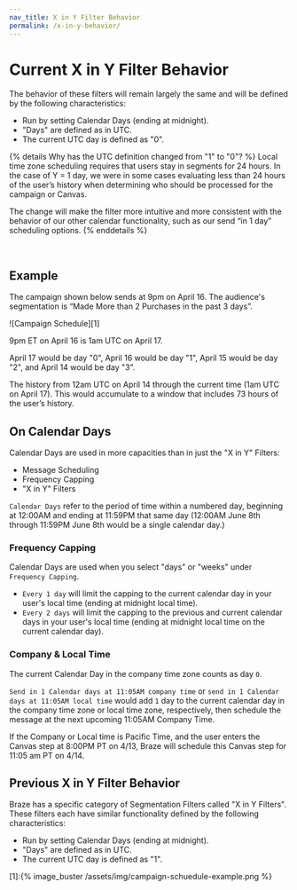 ```yaml
---
nav_title: X in Y Filter Behavior
permalink: /x-in-y-behavior/
---
```


# Current X in Y Filter Behavior

The behavior of these filters will remain largely the same and will be defined by the following characteristics:

- Run by setting Calendar Days (ending at midnight).
- "Days" are defined as in UTC.
- The current UTC day is defined as "0".

{% details Why has the UTC definition changed from "1" to "0"? %}
Local time zone scheduling requires that users stay in segments for 24 hours. In the case of Y = 1 day, we were in some cases evaluating less than 24 hours of the user’s history when determining who should be processed for the campaign or Canvas.

The change will make the filter more intuitive and more consistent with the behavior of our other calendar functionality, such as our send “in 1 day” scheduling options.
{% enddetails %}

<br>

## Example

The campaign shown below sends at 9pm on April 16. The audience's segmentation is “Made More than 2 Purchases in the past 3 days”.

![Campaign Schedule][1]

9pm ET on April 16 is 1am UTC on April 17.

April 17 would be day "0", April 16 would be day "1", April 15 would be day "2", and April 14 would be day "3".

The history from 12am UTC on April 14 through the current time (1am UTC on April 17).
This would accumulate to a window that includes 73 hours of the user’s history.

## On Calendar Days

Calendar Days are used in more capacities than in just the "X in Y" Filters:

- Message Scheduling
- Frequency Capping
- "X in Y" Filters

`Calendar Days` refer to the period of time within a numbered day, beginning at 12:00AM and ending at 11:59PM that same day (12:00AM June 8th through 11:59PM June 8th would be a single calendar day.)

### Frequency Capping

Calendar Days are used when you select "days" or "weeks" under `Frequency Capping`.

- `Every 1 day` will limit the capping to the current calendar day in your user's local time (ending at midnight local time).
- `Every 2 days` will limit the capping to the previous and current calendar days in your user's local time (ending at midnight local time on the current calendar day).

### Company & Local Time

The current Calendar Day in the company time zone counts as day `0`.

`Send in 1 Calendar days at 11:05AM company time` or `send in 1 Calendar days at 11:05AM local time` would add `1` day to the current calendar day in the company time zone or local time zone, respectively, then schedule the message at the next upcoming 11:05AM Company Time.

If the Company or Local time is Pacific Time, and the user enters the Canvas step at 8:00PM PT on 4/13, Braze will schedule this Canvas step for 11:05 am PT on 4/14.

## Previous X in Y Filter Behavior

Braze has a specific category of Segmentation Filters called "X in Y Filters". These filters each have similar functionality defined by the following characteristics:

- Run by setting Calendar Days (ending at midnight).
- "Days" are defined as in UTC.
- The current UTC day is defined as "1".



[1]:{% image_buster /assets/img/campaign-schuedule-example.png %}
